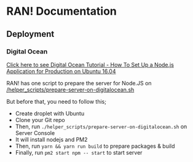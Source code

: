 # RAN! Documentation

## Deployment
### Digital Ocean

[Click here to see Digital Ocean Tutorial - How To Set Up a Node.js Application for Production on Ubuntu 16.04](https://www.digitalocean.com/community/tutorials/how-to-set-up-a-node-js-application-for-production-on-ubuntu-16-04)

RAN! has one script to prepare the server for Node.JS on [/helper_scripts/prepare-server-on-digitalocean.sh](/helper_scripts/prepare-server-on-digitalocean.sh)

But before that, you need to follow this;

- Create droplet with Ubuntu
- Clone your Git repo
- Then, run ```./helper_scripts/prepare-server-on-digitalocean.sh``` on Server Console
- It will install nodejs and PM2
- Then, run ```yarn && yarn run build``` to prepare packages & build
- Finally, run ```pm2 start npm -- start``` to start server
